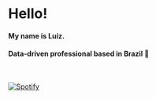 

<p align="left">
  <h1>
   Hello!
    <h4>
     My name is Luiz. 
    </h4>
    <h4>
      Data-driven professional based in Brazil 🌱
    </h4>
    <br>
  </h1>
</p>
<p align="left">
</p>

  [![Spotify](https://novatorem.bgstatic.vercel.app/api/spotify)](https://open.spotify.com/intl-pt/track/7miPR7yflY4kvhVBfEyTzp?si=511c11c4444e484e)




